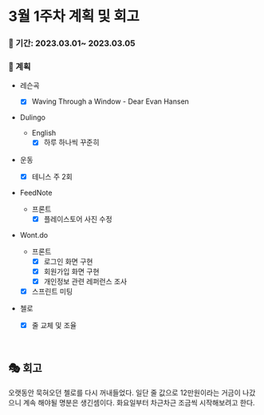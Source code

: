 # 3월 1주차 계획 및 회고

### 📆 기간: 2023.03.01~ 2023.03.05

### 📑 계획

- 레슨곡

  - [x] Waving Through a Window - Dear Evan Hansen
- Dulingo
  - English
    - [x] 하루 하나씩 꾸준히
- 운동
  - [x] 테니스 주 2회
- FeedNote
  - 프론트
    - [x] 플레이스토어 사진 수정
- Wont.do
  - 프론트
    - [x] 로그인 화면 구현
    - [x] 회원가입 화면 구현
    - [x] 개인정보 관련 레퍼런스 조사
  
  - [x] 스프린트 미팅
  
- 첼로
  - [x] 줄 교체 및 조율
  

<br/>

## 🎭 회고

 오랫동안 묵혀오던 첼로를 다시 꺼내들었다. 일단 줄 값으로 12만원이라는 거금이 나갔으니 계속 해야될 명분은 생긴셈이다. 화요일부터 차근차근 조금씩 시작해보려고 한다.
